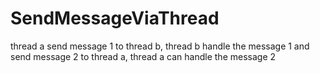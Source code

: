 SendMessageViaThread
====================

thread a send message 1 to thread b, thread b handle the message 1 and send message 2 to thread a, thread a can handle the message 2
